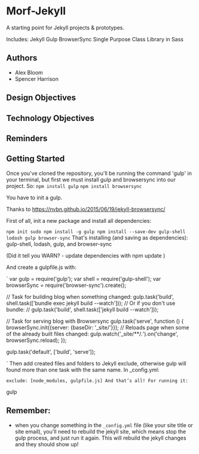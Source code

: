 # Morf-Jekyll

A starting point for Jekyll projects & prototypes.

Includes:
Jekyll
Gulp
BrowserSync
Single Purpose Class Library in Sass

## Authors
- Alex Bloom
- Spencer Harrison

## Design Objectives

## Technology Objectives

## Reminders



## Getting Started
Once you've cloned the repository, you'll be running the command 'gulp' in your terminal, but first we must install gulp and browsersync into our project. So:
`npm install gulp`
`npm install browsersync`

You have to init a gulp.

Thanks to
https://nvbn.github.io/2015/06/19/jekyll-browsersync/

First of all, init a new package and install all dependencies:

`
npm init
sudo npm install -g gulp
npm install --save-dev gulp-shell lodash gulp browser-sync
`
That's installing (and saving as dependencies): gulp-shell, lodash, gulp, and browser-sync

(Did it tell you WARN? - update dependencies with npm update )

And create a gulpfile.js with:

`
var gulp = require('gulp');
var shell = require('gulp-shell');
var browserSync = require('browser-sync').create();

// Task for building blog when something changed:
gulp.task('build', shell.task(['bundle exec jekyll build --watch']));
// Or if you don't use bundle:
// gulp.task('build', shell.task(['jekyll build --watch']));

// Task for serving blog with Browsersync
gulp.task('serve', function () {
    browserSync.init({server: {baseDir: '_site/'}});
    // Reloads page when some of the already built files changed:
    gulp.watch('_site/**/*.*').on('change', browserSync.reload);
});

gulp.task('default', ['build', 'serve']);

`
Then add created files and folders to Jekyll exclude, otherwise gulp will found more than one task with the same name. In _config.yml:

`
exclude: [node_modules, gulpfile.js]
And that’s all! For running it:
`

gulp


## Remember:
- when you change something in the `_config.yml` file (like your site title or site email), you'll need to rebuild the jekyll site, which means stop the gulp process, and just run it again. This will rebuild the jekyll changes and they should show up! 
